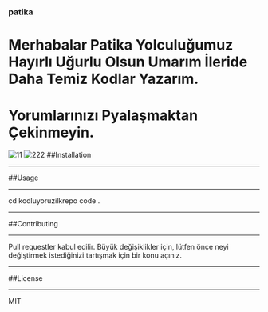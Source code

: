 ### patika
# Merhabalar Patika Yolculuğumuz Hayırlı Uğurlu Olsun Umarım İleride Daha Temiz Kodlar Yazarım.
# Yorumlarınızı Pyalaşmaktan Çekinmeyin.
![11](https://user-images.githubusercontent.com/93528417/176992213-d0cd2507-4bfc-4223-b73b-1b333e571a48.JPG)
![222](https://user-images.githubusercontent.com/93528417/176992220-b402b680-b440-489c-8eb9-fda82c2b17c0.JPG)
##Installation
<hr>
##Usage
<hr>
cd kodluyoruzilkrepo
code .
<hr>
##Contributing
<hr>
Pull requestler kabul edilir. Büyük değişiklikler için, lütfen önce neyi değiştirmek istediğinizi tartışmak için bir konu açınız.
<hr>
##License
<hr>
MIT
